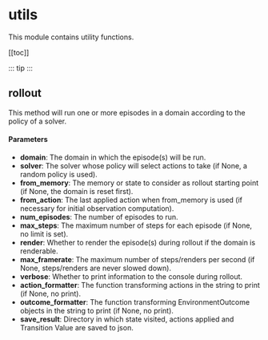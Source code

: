 # utils

This module contains utility functions.

[[toc]]

::: tip
<skdecide-summary></skdecide-summary>
:::

## rollout

<skdecide-signature name= "rollout" :sig="{'params': [{'name': 'domain', 'annotation': 'Domain'}, {'name': 'solver', 'default': 'None', 'annotation': 'Optional[Solver]'}, {'name': 'from_memory', 'default': 'None', 'annotation': 'Optional[D.T_memory[D.T_state]]'}, {'name': 'from_action', 'default': 'None', 'annotation': 'Optional[D.T_agent[D.T_concurrency[D.T_event]]]'}, {'name': 'num_episodes', 'default': '1', 'annotation': 'int'}, {'name': 'max_steps', 'default': 'None', 'annotation': 'Optional[int]'}, {'name': 'render', 'default': 'True', 'annotation': 'bool'}, {'name': 'max_framerate', 'default': 'None', 'annotation': 'Optional[float]'}, {'name': 'verbose', 'default': 'True', 'annotation': 'bool'}, {'name': 'action_formatter', 'default': '<lambda function>', 'annotation': 'Optional[Callable[[D.T_event], str]]'}, {'name': 'outcome_formatter', 'default': '<lambda function>', 'annotation': 'Optional[Callable[[EnvironmentOutcome], str]]'}, {'name': 'save_result_directory', 'default': 'None', 'annotation': 'str'}], 'return': 'None'}"></skdecide-signature>

This method will run one or more episodes in a domain according to the policy of a solver.

#### Parameters
- **domain**: The domain in which the episode(s) will be run.
- **solver**: The solver whose policy will select actions to take (if None, a random policy is used).
- **from_memory**: The memory or state to consider as rollout starting point (if None, the domain is reset first).
- **from_action**: The last applied action when from_memory is used (if necessary for initial observation computation).
- **num_episodes**: The number of episodes to run.
- **max_steps**: The maximum number of steps for each episode (if None, no limit is set).
- **render**: Whether to render the episode(s) during rollout if the domain is renderable.
- **max_framerate**: The maximum number of steps/renders per second (if None, steps/renders are never slowed down).
- **verbose**: Whether to print information to the console during rollout.
- **action_formatter**: The function transforming actions in the string to print (if None, no print).
- **outcome_formatter**: The function transforming EnvironmentOutcome objects in the string to print (if None, no print).
- **save_result**: Directory in which state visited, actions applied and Transition Value are saved to json.

